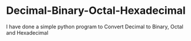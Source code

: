 # Decimal-Binary-Octal-Hexadecimal
I have done  a simple python program to Convert Decimal to Binary, Octal and Hexadecimal
